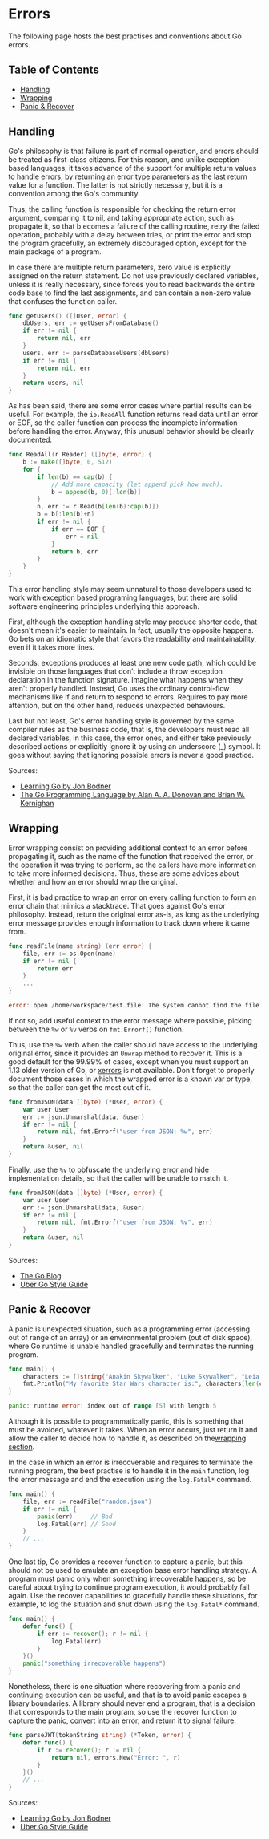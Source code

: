 # Errors

The following page hosts the best practises and conventions about Go errors.

## Table of Contents

- [Handling](errors.md#handling)
- [Wrapping](errors.md#wrapping)
- [Panic & Recover](errors.md#panic--recover)

## Handling

Go's philosophy is that failure is part of normal operation, and errors should be treated as first-class citizens. For
this reason, and unlike exception-based languages, it takes advance of the support for multiple return values to handle
errors, by returning an error type parameters as the last return value for a function. The latter is not strictly
necessary, but it is a convention among the Go's community.

Thus, the calling function is responsible for checking the return error argument, comparing it to nil, and taking
appropriate action, such as propagate it, so that b ecomes a failure of the calling routine, retry the failed operation,
probably with a delay between tries, or print the error and stop the program gracefully, an extremely discouraged
option, except for the main package of a program.

In case there are multiple return parameters, zero value is explicitly assigned on the return statement. Do not use
previously declared variables, unless it is really necessary, since forces you to read backwards the entire code base to
find the last assignments, and can contain a non-zero value that confuses the function caller.

```go
func getUsers() ([]User, error) {
	dbUsers, err := getUsersFromDatabase()
	if err != nil {
		return nil, err
	}
	users, err := parseDatabaseUsers(dbUsers)
	if err != nil {
		return nil, err
	}
	return users, nil
}
```

As has been said, there are some error cases where partial results can be useful. For example, the ```io.ReadAll```
function returns read data until an error or EOF, so the caller function can process the incomplete information before
handling the error. Anyway, this unusual behavior should be clearly documented.

```go
func ReadAll(r Reader) ([]byte, error) {
	b := make([]byte, 0, 512)
	for {
		if len(b) == cap(b) {
			// Add more capacity (let append pick how much).
			b = append(b, 0)[:len(b)]
		}
		n, err := r.Read(b[len(b):cap(b)])
		b = b[:len(b)+n]
		if err != nil {
			if err == EOF {
				err = nil
			}
			return b, err
		}
	}
}
```

This error handling style may seem unnatural to those developers used to work with exception based programing languages,
but there are solid software engineering principles underlying this approach.

First, although the exception handling style may produce shorter code, that doesn't mean it's easier to maintain. In
fact, usually the opposite happens. Go bets on an idiomatic style that favors the readability and maintainability, even
if it takes more lines.

Seconds, exceptions produces at least one new code path, which could be invisible on those languages that don’t include
a throw exception declaration in the function signature. Imagine what happens when they aren't properly handled.
Instead, Go uses the ordinary control-flow mechanisms like if and return to respond to errors. Requires to pay more
attention, but on the other hand, reduces unexpected behaviours.

Last but not least, Go's error handling style is governed by the same compiler rules as the business code, that is, the
developers must read all declared variables, in this case, the error ones, and either take previously described actions
or explicitly ignore it by using an underscore (_) symbol. It goes without saying that ignoring possible errors is never
a good practice.

Sources:

- [Learning Go by Jon Bodner](https://www.oreilly.com/library/view/learning-go/9781492077206/)
- [The Go Programming Language by Alan A. A. Donovan and Brian W. Kernighan](https://www.gopl.io)

## Wrapping

Error wrapping consist on providing additional context to an error before propagating it, such as the name of the
function that received the error, or the operation it was trying to perform, so the callers have more information to
take more informed decisions. Thus, these are some advices about whether and how an error should wrap the original.

First, it is bad practice to wrap an error on every calling function to form an error chain that mimics a stacktrace.
That goes against Go's error philosophy. Instead, return the original error as-is, as long as the underlying error
message provides enough information to track down where it came from.

```go
func readFile(name string) (err error) {
	file, err := os.Open(name)
	if err != nil {
		return err
	}
	...
}

error: open /home/workspace/test.file: The system cannot find the file specified
```

If not so, add useful context to the error message where possible, picking between the ```%w``` or ```%v``` verbs
on ```fmt.Errorf()``` function.

Thus, use the ```%w``` verb when the caller should have access to the underlying original error, since it provides
an ```Unwrap``` method to recover it. This is a good default for the 99.99% of cases, except when you must support an
1.13 older version of Go, or [xerrors](https://golang.org/x/xerrors) is not available. Don't forget to properly document
those cases in which the wrapped error is a known var or type, so that the caller can get the most out of it.

```go
func fromJSON(data []byte) (*User, error) {
	var user User
	err := json.Unmarshal(data, &user)
	if err != nil {
		return nil, fmt.Errorf("user from JSON: %w", err)
	}
	return &user, nil
}
```

Finally, use the ```%v``` to obfuscate the underlying error and hide implementation details, so that the caller will be
unable to match it.

```go
func fromJSON(data []byte) (*User, error) {
	var user User
	err := json.Unmarshal(data, &user)
	if err != nil {
		return nil, fmt.Errorf("user from JSON: %v", err)
	}
	return &user, nil
}
```

Sources:

- [The Go Blog](https://go.dev/blog/go1.13-errors)
- [Uber Go Style Guide](https://github.com/uber-go/guide/blob/master/style.md#error-wrapping)

## Panic & Recover

A panic is unexpected situation, such as a programming error (accessing out of range of an array) or an environmental
problem (out of disk space), where Go runtime is unable handled gracefully and terminates the running program.

```go
func main() {
	characters := []string{"Anakin Skywalker", "Luke Skywalker", "Leia Organa", "Han Solo", "Grogu"}
	fmt.Println("My favorite Star Wars character is:", characters[len(characters)])
}

panic: runtime error: index out of range [5] with length 5
```

Although it is possible to programmatically panic, this is something that must be avoided, whatever it takes. When an
error occurs, just return it and allow the caller to decide how to handle it, as described on
the[wrapping section](#wrapping).

In the case in which an error is irrecoverable and requires to terminate the running program, the best practise is to
handle it in the ```main``` function, log the error message and end the execution using the ```log.Fatal*``` command.

```go
func main() {
	file, err := readFile("random.json")
	if err != nil {
		panic(err)     // Bad
		log.Fatal(err) // Good
	}
	// ...
}
```

One last tip, Go provides a recover function to capture a panic, but this should not be used to emulate an exception
base error handling strategy. A program must panic only when something irrecoverable happens, so be careful about trying
to continue program execution, it would probably fail again. Use the recover capabilities to gracefully handle these
situations, for example, to log the situation and shut down using the ```log.Fatal*``` command.

```go
func main() {
	defer func() {
		if err := recover(); r != nil {
			log.Fatal(err)
		}
	}()
	panic("something irrecoverable happens")
}
```

Nonetheless, there is one situation where recovering from a panic and continuing execution can be useful, and that is to
avoid panic escapes a library boundaries. A library should never end a program, that is a decision that corresponds to
the main program, so use the recover function to capture the panic, convert into an error, and return it to signal
failure.

```go
func parseJWT(tokenString string) (*Token, error) {
	defer func() {
		if r := recover(); r != nil {
			return nil, errors.New("Error: ", r)
		}
	}()
	// ...
}
```

Sources:

- [Learning Go by Jon Bodner](https://www.oreilly.com/library/view/learning-go/9781492077206/)
- [Uber Go Style Guide](https://github.com/uber-go/guide/blob/master/style.md#dont-panic)
